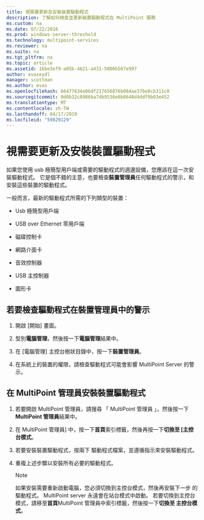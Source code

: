 ```yaml
---
title: 視需要更新及安裝裝置驅動程式
description: 了解如何檢查並更新裝置驅動程式在 MultiPoint 服務
ms.custom: na
ms.date: 07/22/2016
ms.prod: windows-server-threshold
ms.technology: multipoint-services
ms.reviewer: na
ms.suite: na
ms.tgt_pltfrm: na
ms.topic: article
ms.assetid: 16be3ef9-a05b-4621-a431-5806b567e997
author: evaseydl
manager: scottman
ms.author: evas
ms.openlocfilehash: 66477634e06df217656876b084ae37be8cb311c0
ms.sourcegitcommit: 0d0b32c8986ba7db9536e0b8648d4ddf9b03e452
ms.translationtype: MT
ms.contentlocale: zh-TW
ms.lasthandoff: 04/17/2019
ms.locfileid: "59829129"
---
```

# <a name="update-and-install-device-drivers-if-needed"></a>視需要更新及安裝裝置驅動程式
如果您使用 usb 極簡型用戶端或需要的驅動程式的週邊設備，您應該在這一次安裝驅動程式。 它是個不錯的主意，也要檢查**裝置管理員**任何驅動程式的警示，和安裝這些裝置的驅動程式。  
  
一般而言，最新的驅動程式所需的下列類型的裝置：  
  
-   Usb 極簡型用戶端  
  
-   USB over Ethernet 零用戶端  
  
-   磁碟控制卡  
  
-   網路介面卡  
  
-   音效控制器  
  
-   USB 主控制器

-   圖形卡


## <a name="to-check-for-driver-alerts-in-device-manager"></a>若要檢查驅動程式在裝置管理員中的警示  
  
1.  開啟 [開始] 畫面。  
  
2.  型別**電腦管理**，然後按一下**電腦管理**結果中。  
  
3.  在 [電腦管理] 主控台樹狀目錄中，按一下**裝置管理員**。  
  
4.  在系統上的裝置的權限，請檢查驅動程式可能會影響 MultiPoint Server 的警示。  
  
## <a name="to-install-device-drivers-in-multipoint-manager"></a>在 MultiPoint 管理員安裝裝置驅動程式  
  
1.  若要開啟 MultiPoint 管理員，請搜尋 「 MultiPoint 管理員 」，然後按一下**MultiPoint 管理員**結果中。  
  
2.  在 MultiPoint 管理員] 中，按一下**首頁**索引標籤，然後再按一下**切換至 [主控台模式**。  
  
3.  若要安裝裝置驅動程式，按兩下 驅動程式檔案，並遵循指示來安裝驅動程式。  
  
4.  重複上述步驟以安裝所有必要的驅動程式。  
  
    > [!NOTE]  
    > 如果安裝需要重新啟動電腦，您必須切換到主控台模式，然後再安裝下一步 的驅動程式。 MultiPoint server 永遠會在站台模式中啟動。 若要切換到主控台模式，請移至**首頁**MultiPoint 管理員中索引標籤，然後按一下**切換至 主控台模式**。